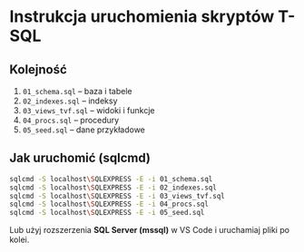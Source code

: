# Instrukcja uruchomienia skryptów T-SQL

## Kolejność
1. `01_schema.sql` – baza i tabele
2. `02_indexes.sql` – indeksy
3. `03_views_tvf.sql` – widoki i funkcje
4. `04_procs.sql` – procedury
5. `05_seed.sql` – dane przykładowe

## Jak uruchomić (sqlcmd)
```bash
sqlcmd -S localhost\SQLEXPRESS -E -i 01_schema.sql
sqlcmd -S localhost\SQLEXPRESS -E -i 02_indexes.sql
sqlcmd -S localhost\SQLEXPRESS -E -i 03_views_tvf.sql
sqlcmd -S localhost\SQLEXPRESS -E -i 04_procs.sql
sqlcmd -S localhost\SQLEXPRESS -E -i 05_seed.sql
```
Lub użyj rozszerzenia **SQL Server (mssql)** w VS Code i uruchamiaj pliki po kolei.
